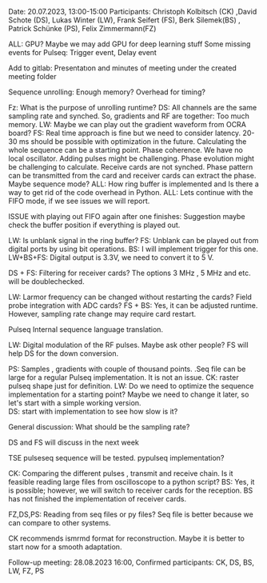 Date: 20.07.2023, 13:00-15:00
Participants: Christoph Kolbitsch (CK) ,David Schote (DS),  Lukas Winter (LW), Frank Seifert (FS), Berk Silemek(BS) , Patrick Schünke (PS), Felix Zimmermann(FZ)

ALL: GPU? Maybe we may add GPU for deep learning stuff
Some missing events for Pulseq: Trigger event, Delay event 

Add to gitlab: Presentatıon and minutes of meeting under the created meeting folder

Sequence unrolling: Enough memory? Overhead for timing?

Fz: What is the purpose of unrolling runtime?
DS: All channels are the same sampling rate and synched. So, gradients and RF are together: Too much memory. 
LW: Maybe we can play out the gradient waveform from OCRA board?
FS: Real time approach is fine but we need to consider latency. 20-30 ms should be possible with optimization in the future. 
Calculating the whole sequence can be a starting point. 
Phase coherence. We have no local oscillator. Adding pulses might be challenging. Phase evolution might be challenging to calculate. 
Receive cards are not synched. Phase pattern can be transmitted from the card and receiver cards can extract the phase. 
Maybe sequence mode?
ALL: How ring buffer is implemented and Is there a way to get rid of the code overhead in Python. 
ALL: Lets continue with the FIFO mode, if we see issues we will report. 

ISSUE with playing out FIFO again after one finishes: 
Suggestion maybe check the buffer position if everything is played out. 

LW: Is unblank signal in the ring buffer?
FS: Unblank can be played out from digital ports by using bit operations.
BS: I will implement trigger for this one.
LW+BS+FS: Digital output is 3.3V, we need to convert it to 5 V.

DS + FS: Filtering for receiver cards? The options 3 MHz , 5 MHz and etc. will be doublechecked.  

LW: Larmor frequency can be changed without restarting the cards? Field probe integration with ADC  cards?
FS + BS: Yes, it can be adjusted runtime. However, sampling rate change may require card restart.

Pulseq 
Internal sequence language translation. 

LW: Digital modulation of the RF pulses. Maybe ask other people?
FS will help DS for the down conversion. 

PS: Samples , gradients with couple of thousand points. .Seq file can be large for a regular Pulseq implementation. It is not an issue.
CK: raster pulseq shape just for definition. 
LW: Do we need to optimize the sequence implementation for a starting point? Maybe we need to change it later, so let's start with a simple working version.  
DS: start with implementation to see how slow is it?

General discussion: What should be the sampling rate?

DS and FS  will discuss in the next week

TSE pulseseq sequence will be tested.
pypulseq implementation? 

CK: Comparing the different pulses , transmit and receive chain. Is it feasible reading large files from oscilloscope to a python script? 
BS: Yes, it is possible; however, we will switch to receiver cards for the reception. BS has not finished the implementation of receiver cards.   

FZ,DS,PS: Reading from seq files or py files?
Seq file is better because we can compare to other systems. 

CK recommends ismrmd format for reconstruction. Maybe it is better to start now for a smooth adaptation. 


Follow-up meeting: 28.08.2023 16:00, Confirmed participants: CK, DS, BS, LW, FZ, PS
